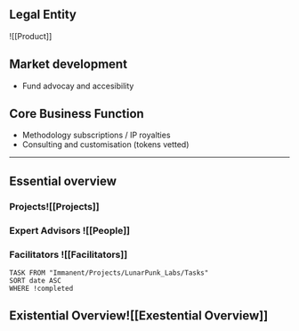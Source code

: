 ## Legal Entity

![[Product]]

## Market development
- Fund advocay and accesibility

## Core Business Function
- Methodology subscriptions / IP royalties
- Consulting and customisation (tokens vetted)



---
## Essential overview

### Projects![[Projects]]
### Expert Advisors ![[People]]
### Facilitators ![[Facilitators]]
```dataview
TASK FROM "Immanent/Projects/LunarPunk_Labs/Tasks" 
SORT date ASC
WHERE !completed
```
## Existential Overview![[Exestential Overview]]